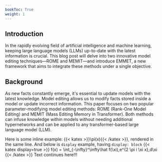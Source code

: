 ```yaml
---
bookToc: True
weight: 1
---
```


## Introduction
In the rapidly evolving field of artificial intelligence and machine learning, keeping large language models (LLMs) up-to-date with the latest information is crucial. This blog post will delve into two innovative model editing techniques—ROME and MEMIT—and introduce EMMET, a new framework that aims to integrate these methods under a single objective.



## Background

As new facts constantly emerge, it's essential to update models with the latest knowledge. Model editing allows us to modify facts stored inside a model or update incorrect information. This paper focuses on two popular parameter-modifying model editing methods: ROME (Rank-One Model Editing) and MEMIT (Mass Editing Memory in Transformer). Both methods can infuse knowledge within models without needing additional hypernetworks and can be applied to any transformer-based large language model (LLM).


Here is some inline example: {{< katex >}}\pi(x){{< /katex >}}, rendered in the same line. And below is `display` example, having `display: block`
{{< katex display=true >}}
f(x) = \int_{-\infty}^\infty\hat f(\xi)\,e^{2 \pi i \xi x}\,d\xi
{{< /katex >}}
Text continues here!!! 
